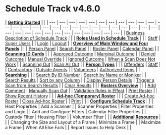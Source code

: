 # Schedule Track v4.6.0

| [**Getting Started**](getting-started.md) |  |
| --- | --- | --- | --- | --- | --- | --- | --- | --- | --- | --- | --- | --- | --- | --- | --- | --- | --- | --- | --- | --- | --- | --- | --- | --- | --- | --- | --- | --- | --- | --- | --- | --- | --- | --- | --- | --- | --- | --- |
| [Business Description of Schedule Track](getting-started.md#business-description-of-schedule-track) |  |
| [**Roles Used in Schedule Track**](roles-used-in-schedule-track.md) |  |
| [Staff](roles-used-in-schedule-track.md#staff) | [Super Users](roles-used-in-schedule-track.md#super-users) |
| [Login](roles-used-in-schedule-track.md#login) | [Logout](roles-used-in-schedule-track.md#logout) |
| [**Overview of Main Window and Four Panels**](overview-of-main-window.md) |  |
| [Person Panel](overview-of-main-window.md#person-panel) | [Search Panel](overview-of-main-window.md#search-panel) |
| [Roster Panel](overview-of-main-window.md#roster-panel) | [Calendar Panel](overview-of-main-window.md#calendar-panel) |
| [**Scanning ID Cards**](scanning-id-cards.md) |  |
| [Approved Outcome](scanning-id-cards.md#approved-outcome) | [Marginal Outcome](scanning-id-cards.md#marginal-outcome) |
| [Denied Outcome](scanning-id-cards.md#denied-outcome) | [Manual Override](scanning-id-cards.md#manual-override) |
| [Ignored Outcome](scanning-id-cards.md#ignored-outcome) | [When a Scan Does Not Work](scanning-id-cards.md#when-a-scan-does-not-work) |
| [Scanning Out](scanning-id-cards.md#scanning-out) | [Scan All Out](scanning-id-cards.md#scan-all-out) |
| [**Person Types**](person-types.md) |  |
| [Offenders](person-types.md#offenders) | [Staff](person-types.md#staff) |
| [Contractors](person-types.md#contractors) | [Outside Agents](person-types.md#outside-agents) |
| [Volunteers](person-types.md#volunteers) | [Authorized Items](person-types.md#authorized-items-and-acknowledgement) |
| [**Searching**](searching.md) |  |
| [Search By ID Number](searching.md#search-by-id-number) | [Search by Name or Moniker](searching.md#search-by-name-or-moniker) |
| [Search Results](searching.md#search-results) | [Sort by any Column](searching.md#sort-by-any-column) |
| [Display Person Details](searching.md#display-person-details) | [Trigger a Scan from Search Results](searching.md#trigger-a-scan-from-search-results) |
| [Clear Results](searching.md#clear-results) |  |
| [**Rosters Overview**](rosters-overview.md) |  |
| [Add Comment](rosters-overview.md#add-comment) | [Manually Scan Out](rosters-overview.md#manually-scan-out) |
| [Validation Rules in Effect](rosters-overview.md#validation-rules-in-effect) | [Print Roster](rosters-overview.md#validation-rules-in-effect) |
| [Show Recent History](rosters-overview.md#validation-rules-in-effect) |  |
| [**Ad-hoc \(Temporary\) Roster**](ad-hoc-temporary-roster.md) |  |
| [Create Ad-hoc Roster](ad-hoc-temporary-roster.md#close-ad-hoc-roster) | [Close Ad-hoc Roster](ad-hoc-temporary-roster.md#close-ad-hoc-roster) |
| [Print](ad-hoc-temporary-roster.md#print) |  |
| [**Configure Schedule Track**](configure-schedule-track.md) |  |
| Host Properties | Add a Scanner |
| Scanner Properties | Filter Properties and Logic |
| Add and Configure Filters | Calendar Filter Properties |
| Custody Filter | Housing Filter |
| Volunteer Filter |  |
| [**Additional Resources**](additional-resources.md) |  |
| Changing the Size and Layout of a Frame | Minimize a Frame |
| Maximize a Frame | When All Else Fails |
| Report Issues to Help Desk |  |

